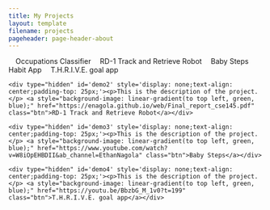 ```yaml
---
title: My Projects
layout: template
filename: projects
pageheader: page-header-about
--- 
```


<ul class="nav_ul" style="margin-left: 0; padding-left: 0;display: inline;">
  <li class="nav_li" style="display: inline;padding-left:1em;width: 25%;"><a class="nav_a" onclick="toggleNav('1')" id='1'>Occupations Classifier</a></li>
  <li class="nav_li" style="display: inline;padding-left:1em;width: 25%;"><a class="nav_a" onclick="toggleNav('2')" id='2'>RD-1 Track and Retrieve Robot</a></li>
  <li class="nav_li" style="display: inline;padding-left:1em;width: 25%;"><a class="nav_a" onclick="toggleNav('3')" id='3'>Baby Steps Habit App</a></li>
  <li class="nav_li" style="display: inline;padding-left:1em;width: 25%;"><a class="nav_a" onclick="toggleNav('4')" id='4'>T.H.R.I.V.E. goal app</a></li>
</ul>


<!--<p>This is the description of the project.</p> <a style="background-image: linear-gradient(to top left, green, blue);" href="https://enagola.github.io/web/CSE203B.pdf" type="application/pdf" class="btn">Occupations Classifier</a>-->

<body>
    <div type="hidden" id='demo' style='display: none;text-align: center;padding-top: 25px;'>
      <embed src="https://enagola.github.io/web/CSE203B.pdf" width="800px" height="2100px" />
    </div>
    
    <div type="hidden" id='demo2' style='display: none;text-align: center;padding-top: 25px;'><p>This is the description of the project.</p> <a style="background-image: linear-gradient(to top left, green, blue);" href="https://enagola.github.io/web/Final_report_cse145.pdf" class="btn">RD-1 Track and Retrieve Robot</a></div>

    <div type="hidden" id='demo3' style='display: none;text-align: center;padding-top: 25px;'><p>This is the description of the project.</p> <a style="background-image: linear-gradient(to top left, green, blue);" href="https://www.youtube.com/watch?v=W8iOpEHBDII&ab_channel=EthanNagola" class="btn">Baby Steps</a></div>

    <div type="hidden" id='demo4' style='display: none;text-align: center;padding-top: 25px;'><p>This is the description of the project.</p> <a style="background-image: linear-gradient(to top left, green, blue);" href="https://youtu.be/BbzbG_M_1v0?t=199" class="btn">T.H.R.I.V.E. goal app</a></div>
</body>

